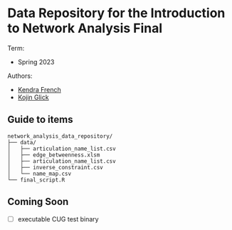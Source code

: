 # Data Repository for the Introduction to Network Analysis Final
Term: 
- Spring 2023

Authors:
- [Kendra French](kendra_bio.md)
- [Kojin Glick](https://www.kojinglick.com)

## Guide to items

```
network_analysis_data_repository/
├── data/
│   ├── articulation_name_list.csv
│   ├── edge_betweenness.xlsm
│   ├── articulation_name_list.csv
│   ├── inverse_constraint.csv
│   └── name_map.csv
└── final_script.R
```
## Coming Soon
- [ ] executable CUG test binary
